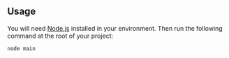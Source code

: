 ## Usage

You will need [Node.js](https://nodejs.org/en/) installed in your environment.
Then run the following command at the root of your project:
```sh
node main
```
